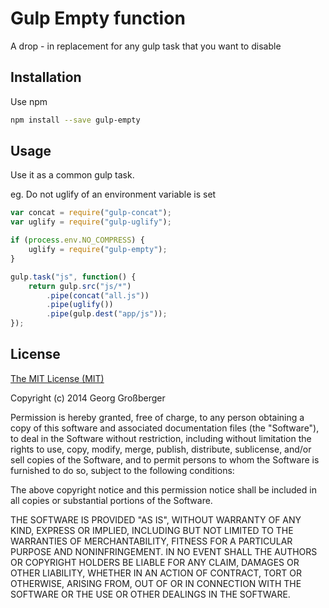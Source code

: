 # Gulp Empty function

A drop - in replacement for any gulp task that you want to disable

## Installation

Use npm

```bash
npm install --save gulp-empty
```

## Usage

Use it as a common gulp task.

eg. Do not uglify of an environment variable is set

```js
var concat = require("gulp-concat");
var uglify = require("gulp-uglify");

if (process.env.NO_COMPRESS) {
	uglify = require("gulp-empty");
}

gulp.task("js", function() {
	return gulp.src("js/*")
		.pipe(concat("all.js"))
		.pipe(uglify())
		.pipe(gulp.dest("app/js"));
});
```

## License

[The MIT License (MIT)](http://opensource.org/licenses/MIT) 

Copyright (c) 2014 Georg Großberger

Permission is hereby granted, free of charge, to any person obtaining a copy
of this software and associated documentation files (the "Software"), to deal
in the Software without restriction, including without limitation the rights
to use, copy, modify, merge, publish, distribute, sublicense, and/or sell
copies of the Software, and to permit persons to whom the Software is
furnished to do so, subject to the following conditions:

The above copyright notice and this permission notice shall be included in
all copies or substantial portions of the Software.

THE SOFTWARE IS PROVIDED "AS IS", WITHOUT WARRANTY OF ANY KIND, EXPRESS OR
IMPLIED, INCLUDING BUT NOT LIMITED TO THE WARRANTIES OF MERCHANTABILITY,
FITNESS FOR A PARTICULAR PURPOSE AND NONINFRINGEMENT. IN NO EVENT SHALL THE
AUTHORS OR COPYRIGHT HOLDERS BE LIABLE FOR ANY CLAIM, DAMAGES OR OTHER
LIABILITY, WHETHER IN AN ACTION OF CONTRACT, TORT OR OTHERWISE, ARISING FROM,
OUT OF OR IN CONNECTION WITH THE SOFTWARE OR THE USE OR OTHER DEALINGS IN
THE SOFTWARE.
